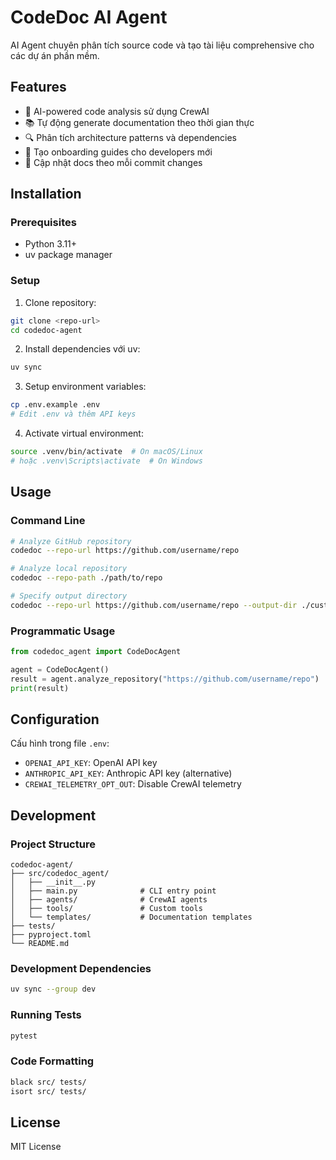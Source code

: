 # CodeDoc AI Agent

AI Agent chuyên phân tích source code và tạo tài liệu comprehensive cho các dự án phần mềm.

## Features

- 🤖 AI-powered code analysis sử dụng CrewAI
- 📚 Tự động generate documentation theo thời gian thực
- 🔍 Phân tích architecture patterns và dependencies
- 📝 Tạo onboarding guides cho developers mới
- 🔄 Cập nhật docs theo mỗi commit changes

## Installation

### Prerequisites

- Python 3.11+
- uv package manager

### Setup

1. Clone repository:
```bash
git clone <repo-url>
cd codedoc-agent
```

2. Install dependencies với uv:
```bash
uv sync
```

3. Setup environment variables:
```bash
cp .env.example .env
# Edit .env và thêm API keys
```

4. Activate virtual environment:
```bash
source .venv/bin/activate  # On macOS/Linux
# hoặc .venv\Scripts\activate  # On Windows
```

## Usage

### Command Line

```bash
# Analyze GitHub repository
codedoc --repo-url https://github.com/username/repo

# Analyze local repository  
codedoc --repo-path ./path/to/repo

# Specify output directory
codedoc --repo-url https://github.com/username/repo --output-dir ./custom-docs
```

### Programmatic Usage

```python
from codedoc_agent import CodeDocAgent

agent = CodeDocAgent()
result = agent.analyze_repository("https://github.com/username/repo")
print(result)
```

## Configuration

Cấu hình trong file `.env`:

- `OPENAI_API_KEY`: OpenAI API key
- `ANTHROPIC_API_KEY`: Anthropic API key (alternative)
- `CREWAI_TELEMETRY_OPT_OUT`: Disable CrewAI telemetry

## Development

### Project Structure

```
codedoc-agent/
├── src/codedoc_agent/
│   ├── __init__.py
│   ├── main.py              # CLI entry point
│   ├── agents/              # CrewAI agents
│   ├── tools/               # Custom tools
│   └── templates/           # Documentation templates
├── tests/
├── pyproject.toml
└── README.md
```

### Development Dependencies

```bash
uv sync --group dev
```

### Running Tests

```bash
pytest
```

### Code Formatting

```bash
black src/ tests/
isort src/ tests/
```

## License

MIT License